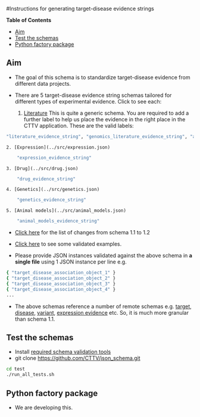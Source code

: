 #Instructions for generating target-disease evidence strings

<!-- START doctoc generated TOC please keep comment here to allow auto update -->
<!-- DON'T EDIT THIS SECTION, INSTEAD RE-RUN doctoc TO UPDATE -->
**Table of Contents** 

  - [Aim](#aim)
  - [Test the schemas](#test-the-schemas)
  - [Python factory package](#python-factory-package)

<!-- END doctoc generated TOC please keep comment here to allow auto update -->

## Aim

- The goal of this schema is to standardize target-disease evidence from different data projects.

- There are 5 target-disease evidence string schemas tailored for different types of experimental evidence. Click to see each:
	1. [Literature](../src/literature.json)
This is quite a generic schema. You are required to add a further label to help us place the evidence in the right place in the CTTV application. These are the valid labels:
```bash
"literature_evidence_string", "genomics_literature_evidence_string", "affected_pathways_evidence_string"
```

	2. [Expression](../src/expression.json) 
```bash    
    "expression_evidence_string"
```    
	3. [Drug](../src/drug.json) 
```bash   
    "drug_evidence_string"
```
	4. [Genetics](../src/genetics.json) 
```bash    
    "genetics_evidence_string"
```    
	5. [Animal models](../src/animal_models.json) 
```bash
    "animal_models_evidence_string"
```

- [Click here](https://github.com/CTTV/json_schema/blob/master/doc/json_schema_migration_from_1.1_to_1.2.xlsx?raw=true) for the list of changes from schema 1.1 to 1.2

- [Click here](../examples) to see some validated examples.

- Please provide JSON instances validated against the above schema in **a single file** using 1 JSON instance per line e.g.
```bash
{ "target_disease_association_object_1" }
{ "target_disease_association_object_2" }
{ "target_disease_association_object_3" }
{ "target_disease_association_object_4" }
...
```


- The above schemas reference a number of remote schemas e.g. [target](../src/bioentity/target.json), [disease](../src/bioentity/disease.json), [variant](../src/bioentity/variant.json), [expression evidence](../src/evidence/expression.json) etc. So, it is much more granular than schema 1.1.

## Test the schemas

- Install [required schema validation tools](../test/README.md)
- git clone https://github.com/CTTV/json_schema.git

```bash
cd test
./run_all_tests.sh
```


## Python factory package

- We are developing this.